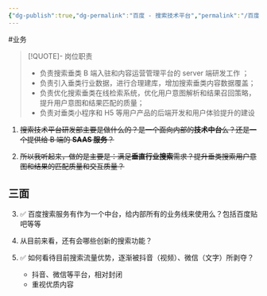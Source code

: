 ```yaml
---
{"dg-publish":true,"dg-permalink":"百度 - 搜索技术平台","permalink":"/百度 - 搜索技术平台/"}
---
```



#业务 

> [!QUOTE]- 
> 岗位职责
> 
> - 负责搜索垂类 B 端入驻和内容运营管理平台的 server 端研发工作 ；
> - 负责引入垂类行业数据，进行合理建库，增加搜索垂类内容数据覆盖；
> - 负责优化搜索垂类在线检索系统，优化用户意图解析和结果召回策略，提升用户意图和结果匹配的质量；
> - 负责对垂类小程序和 H5 等用户产品的后端开发和用户体验提升的建设

1. ~~搜索技术平台研发部主要是做什么的？是一个面向内部的**技术中台**么？还是一个提供给 B 端的 **SAAS 服务**？~~


2. ~~所以我听起来，做的是主要是：满足**垂直行业搜索**需求？提升垂类搜索用户意图和结果的匹配质量和交互质量？~~

## 三面

3. ✅ 百度搜索服务有作为一个中台，给内部所有的业务线来使用么？包括百度贴吧等等


4. 从目前来看，还有会哪些创新的搜索功能？


5. ✅ 如何看待目前搜索流量优势，逐渐被抖音（视频）、微信（文字）所剥夺？
	- 抖音、微信等平台，相对封闭
	- 重视优质内容